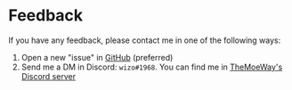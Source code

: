# Feedback

If you have any feedback, please contact me in one of the following ways:

1. Open a new "issue" in [GitHub](https://github.com/wizo06/japanese/issues) (preferred)
2. Send me a DM in Discord: `wizo#1968`. You can find me in [TheMoeWay's Discord server](https://discord.gg/nhqjydaR8j)